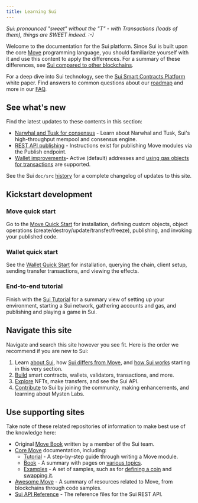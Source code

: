 ```yaml
---
title: Learning Sui
---
```


*Sui: pronounced "sweet" without the "T" - with Transactions (loads of them), things are SWEET indeed. :-)*

Welcome to the documentation for the Sui platform. Since Sui is built upon the core [Move](https://github.com/MystenLabs/awesome-move)
programming language, you should familiarize yourself with it and use this content to apply the differences. For a summary of these differences, see
[Sui compared to other blockchains](../learn/sui-compared.md).

For a deep dive into Sui technology, see the [Sui Smart Contracts Platform](../../../paper/sui.pdf) white paper. Find answers to common questions about our [roadmap](https://github.com/MystenLabs/sui/blob/main/ROADMAP.md) and more in our [FAQ](../contribute/faq.md).

## See what's new

Find the latest updates to these contents in this section:

* [Narwhal and Tusk for consensus](../learn/architecture/consensus.md) - Learn about Narwhal and Tusk, Sui's high-throughput mempool and consensus engine.
* [REST API publishing](../build/rest-api.md#post-apipublish) - Instructions exist for publishing Move modules via the Publish endpoint.
* [Wallet improvements](../build/wallet.md#active-address)- Active (default) addresses and [using gas objects for transactions](../build/wallet.md#paying-for-transactions-with-gas-objects) are supported.

See the Sui `doc/src` [history](https://github.com/MystenLabs/sui/commits/main/doc/src) for a complete changelog of updates to this site. 

## Kickstart development

### Move quick start
Go to the [Move Quick Start](../build/move.md) for installation, defining custom objects, object operations (create/destroy/update/transfer/freeze), publishing, and invoking your published code.

### Wallet quick start
See the [Wallet Quick Start](../build/wallet.md) for installation, querying the chain, client setup, sending transfer transactions, and viewing the effects.

### End-to-end tutorial
Finish with the [Sui Tutorial](../explore/tutorials.md) for a summary view of setting up your environment, starting a Sui network, gathering accounts and gas, and publishing and playing a game in Sui.

## Navigate this site

Navigate and search this site however you see fit. Here is the order we recommend if you are new to Sui:

1. Learn [about Sui](../learn/about-sui.md), how [Sui differs from Move](../learn/why-move.md), and [how Sui works](../learn/how-sui-works.md) starting in this very section.
1. [Build](../build/index.md) smart contracts, wallets, validators, transactions, and more.
1. [Explore](../explore/index.md) NFTs, make transfers, and see the Sui API.
1. [Contribute](../contribute/index.md) to Sui by joining the community, making enhancements, and learning about Mysten Labs.

## Use supporting sites

Take note of these related repositories of information to make best use of the knowledge here:

* Original [Move Book](https://move-book.com/index.html) written by a member of the Sui team.
* [Core Move](https://github.com/diem/move/tree/main/language/documentation) documentation, including:
  * [Tutorial](https://github.com/diem/move/blob/main/language/documentation/tutorial/README.md) - A step-by-step guide through writing a Move module.
  * [Book](https://github.com/diem/move/blob/main/language/documentation/book/src/introduction.md) - A summary with pages on [various topics](https://github.com/diem/move/tree/main/language/documentation/book/src).
  * [Examples](https://github.com/diem/move/tree/main/language/documentation/examples/experimental) - A set of samples, such as for [defining a coin](https://github.com/diem/move/tree/main/language/documentation/examples/experimental/basic-coin) and [swapping it](https://github.com/diem/move/tree/main/language/documentation/examples/experimental/coin-swap).
* [Awesome Move](https://github.com/MystenLabs/awesome-move/blob/main/README.md) - A summary of resources related to Move, from blockchains through code samples.
* [Sui API Reference](https://app.swaggerhub.com/apis/MystenLabs/sui-api/) - The reference files for the Sui REST API.